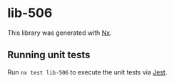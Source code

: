 # lib-506

This library was generated with [Nx](https://nx.dev).

## Running unit tests

Run `nx test lib-506` to execute the unit tests via [Jest](https://jestjs.io).
